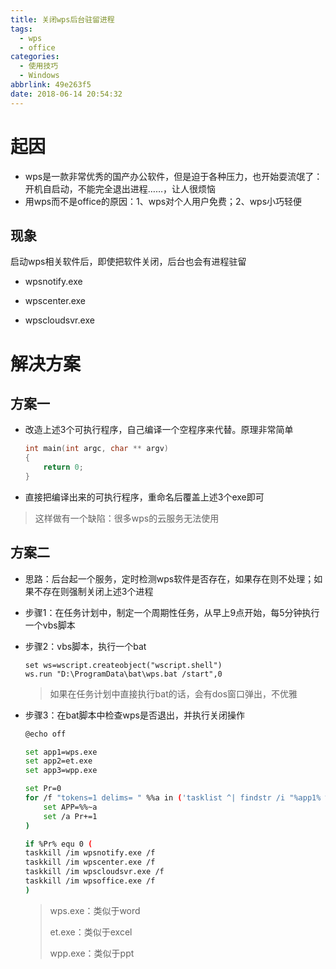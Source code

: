 ```yaml
---
title: 关闭wps后台驻留进程
tags:
  - wps
  - office
categories:
  - 使用技巧
  - Windows
abbrlink: 49e263f5
date: 2018-06-14 20:54:32
---
```


# 起因

- wps是一款非常优秀的国产办公软件，但是迫于各种压力，也开始耍流氓了：开机自启动，不能完全退出进程……，让人很烦恼
- 用wps而不是office的原因：1、wps对个人用户免费；2、wps小巧轻便

## 现象

启动wps相关软件后，即使把软件关闭，后台也会有进程驻留

- wpsnotify.exe
- wpscenter.exe
- wpscloudsvr.exe

  <!--more-->

# 解决方案

## 方案一

- 改造上述3个可执行程序，自己编译一个空程序来代替。原理非常简单

  ```c
  int main(int argc, char ** argv)
  {
      return 0;
  }
  ```

- 直接把编译出来的可执行程序，重命名后覆盖上述3个exe即可

> 这样做有一个缺陷：很多wps的云服务无法使用

## 方案二

- 思路：后台起一个服务，定时检测wps软件是否存在，如果存在则不处理；如果不存在则强制关闭上述3个进程

- 步骤1：在任务计划中，制定一个周期性任务，从早上9点开始，每5分钟执行一个vbs脚本

- 步骤2：vbs脚本，执行一个bat

  ```vbscript
  set ws=wscript.createobject("wscript.shell")
  ws.run "D:\ProgramData\bat\wps.bat /start",0
  ```

  > 如果在任务计划中直接执行bat的话，会有dos窗口弹出，不优雅

- 步骤3：在bat脚本中检查wps是否退出，并执行关闭操作

  ```bash
  @echo off
  
  set app1=wps.exe
  set app2=et.exe
  set app3=wpp.exe
  
  set Pr=0
  for /f "tokens=1 delims= " %%a in ('tasklist ^| findstr /i "%app1% %app2% %app3%"') do (
      set APP=%%~a
      set /a Pr+=1
  )
  
  if %Pr% equ 0 (
  taskkill /im wpsnotify.exe /f
  taskkill /im wpscenter.exe /f
  taskkill /im wpscloudsvr.exe /f
  taskkill /im wpsoffice.exe /f
  )
  ```

  > wps.exe：类似于word
  >
  > et.exe：类似于excel
  >
  > wpp.exe：类似于ppt